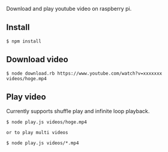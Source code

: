 Download and play youtube video on raspberry pi.

## Install
```
$ npm install
```

## Download video
```
$ node download.rb https://www.youtube.com/watch?v=xxxxxxx videos/hoge.mp4
```

## Play video
Currently supports shuffle play and infinite loop playback.

```
$ node play.js videos/hoge.mp4

or to play multi videos 

$ node play.js videos/*.mp4
```

